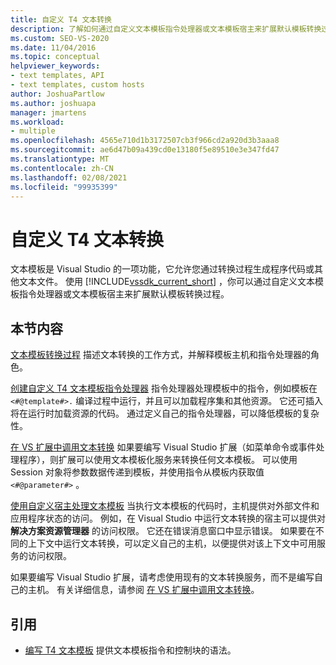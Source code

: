 ```yaml
---
title: 自定义 T4 文本转换
description: 了解如何通过自定义文本模板指令处理器或文本模板宿主来扩展默认模板转换过程。
ms.custom: SEO-VS-2020
ms.date: 11/04/2016
ms.topic: conceptual
helpviewer_keywords:
- text templates, API
- text templates, custom hosts
author: JoshuaPartlow
ms.author: joshuapa
manager: jmartens
ms.workload:
- multiple
ms.openlocfilehash: 4565e710d1b3172507cb3f966cd2a920d3b3aaa8
ms.sourcegitcommit: ae6d47b09a439cd0e13180f5e89510e3e347fd47
ms.translationtype: MT
ms.contentlocale: zh-CN
ms.lasthandoff: 02/08/2021
ms.locfileid: "99935399"
---
```

# <a name="customize-t4-text-transformation"></a>自定义 T4 文本转换

文本模板是 Visual Studio 的一项功能，它允许您通过转换过程生成程序代码或其他文本文件。 使用 [!INCLUDE[vssdk_current_short](../modeling/includes/vssdk_current_short_md.md)] ，你可以通过自定义文本模板指令处理器或文本模板宿主来扩展默认模板转换过程。

## <a name="in-this-section"></a>本节内容

 [文本模板转换过程](../modeling/the-text-template-transformation-process.md) 描述文本转换的工作方式，并解释模板主机和指令处理器的角色。

 [创建自定义 T4 文本模板指令处理器](../modeling/creating-custom-t4-text-template-directive-processors.md) 指令处理器处理模板中的指令，例如模板在 `<#@template#>.` 编译过程中运行，并且可以加载程序集和其他资源。 它还可插入将在运行时加载资源的代码。 通过定义自己的指令处理器，可以降低模板的复杂性。

 [在 VS 扩展中调用文本转换](../modeling/invoking-text-transformation-in-a-vs-extension.md) 如果要编写 Visual Studio 扩展（如菜单命令或事件处理程序），则扩展可以使用文本模板化服务来转换任何文本模板。 可以使用 Session 对象将参数数据传递到模板，并使用指令从模板内获取值 `<#@parameter#>` 。

 [使用自定义宿主处理文本模板](../modeling/processing-text-templates-by-using-a-custom-host.md) 当执行文本模板的代码时，主机提供对外部文件和应用程序状态的访问。 例如，在 Visual Studio 中运行文本转换的宿主可以提供对 **解决方案资源管理器** 的访问权限。 它还在错误消息窗口中显示错误。 如果要在不同的上下文中运行文本转换，可以定义自己的主机，以便提供对该上下文中可用服务的访问权限。

 如果要编写 Visual Studio 扩展，请考虑使用现有的文本转换服务，而不是编写自己的主机。 有关详细信息，请参阅 [在 VS 扩展中调用文本转换](../modeling/invoking-text-transformation-in-a-vs-extension.md)。

## <a name="reference"></a>引用

- [编写 T4 文本模板](../modeling/writing-a-t4-text-template.md) 提供文本模板指令和控制块的语法。
